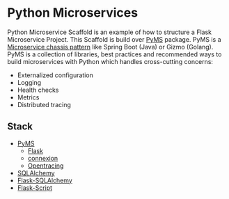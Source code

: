 # Python Microservices
Python Microservice Scaffold is an example of how to structure a Flask Microservice Project.
This Scaffold is build over [PyMS](https://github.com/python-microservices/pyms) package. PyMS is a [Microservice chassis pattern](https://microservices.io/patterns/microservice-chassis.html)
like Spring Boot (Java) or Gizmo (Golang). PyMS is a collection of libraries, best practices and recommended ways to build
microservices with Python which handles cross-cutting concerns:

* Externalized configuration
* Logging
* Health checks
* Metrics
* Distributed tracing


## Stack

* [PyMS](https://github.com/python-microservices/pyms)
   * [Flask](https://github.com/pallets/flask)
   * [connexion](http://connexion.readthedocs.io)
   * [Opentracing](https://github.com/opentracing-contrib/python-flask)
* [SQLAlchemy](https://www.sqlalchemy.org/)
* [Flask-SQLAlchemy](http://flask-sqlalchemy.pocoo.org/2.3/)
* [Flask-Script](https://flask-script.readthedocs.io/en/latest/)